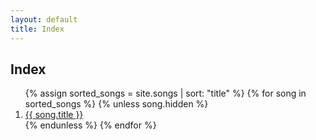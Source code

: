 ```yaml
---
layout: default
title: Index
---
```


## Index

<ol>
  {% assign sorted_songs = site.songs | sort: "title" %}
  {% for song in sorted_songs %}
  {% unless song.hidden %}
    <li><a href="{{ song.url | relative_url }}">{{ song.title }}</a></li>
  {% endunless %}
  {% endfor %}
</ol>
